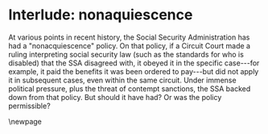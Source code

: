 # Interlude: nonaquiescence


At various points in recent history, the Social Security Administration has had a "nonacquiescence" policy. On that policy, if a Circuit Court made a ruling interpreting social security law (such as the standards for who is disabled) that the SSA disagreed with, it obeyed it in the specific case---for example, it paid the benefits it was been ordered to pay---but did not apply it in subsequent cases, even within the same circuit. Under immense political pressure, plus the threat of contempt sanctions, the SSA backed down from that policy. But should it have had? Or was the policy permissible?


\newpage
